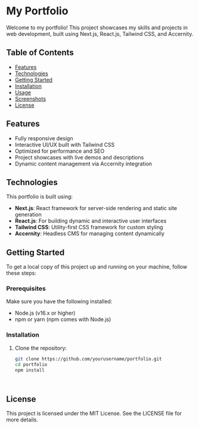 # My Portfolio

Welcome to my portfolio! This project showcases my skills and projects in web development, built using Next.js, React.js, Tailwind CSS, and Accernity.

## Table of Contents

- [Features](#features)
- [Technologies](#technologies)
- [Getting Started](#getting-started)
- [Installation](#installation)
- [Usage](#usage)
- [Screenshots](#screenshots)
- [License](#license)

## Features

- Fully responsive design
- Interactive UI/UX built with Tailwind CSS
- Optimized for performance and SEO
- Project showcases with live demos and descriptions
- Dynamic content management via Accernity integration

## Technologies

This portfolio is built using:

- **Next.js**: React framework for server-side rendering and static site generation
- **React.js**: For building dynamic and interactive user interfaces
- **Tailwind CSS**: Utility-first CSS framework for custom styling
- **Accernity**: Headless CMS for managing content dynamically

## Getting Started

To get a local copy of this project up and running on your machine, follow these steps:

### Prerequisites

Make sure you have the following installed:

- Node.js (v16.x or higher)
- npm or yarn (npm comes with Node.js)

### Installation

1. Clone the repository:

   ```bash
   git clone https://github.com/yourusername/portfolio.git
   cd portfolio
   npm install




## License

This project is licensed under the MIT License. See the LICENSE file for more details.




   
